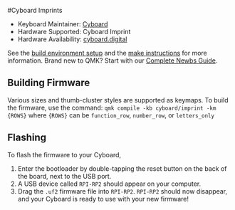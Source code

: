 #Cyboard Imprints

* Keyboard Maintainer: [Cyboard](https://github.com/Cyboard-DigitalTailor)
* Hardware Supported: Cyboard Imprint
* Hardware Availability: [cyboard.digital](https://www.cyboard.digital/product-page/imprint-made-to-measure)

See the [build environment setup](https://docs.qmk.fm/#/getting_started_build_tools) and the [make instructions](https://docs.qmk.fm/#/getting_started_make_guide) for more information. Brand new to QMK? Start with our [Complete Newbs Guide](https://docs.qmk.fm/#/newbs).

## Building Firmware

Various sizes and thumb-cluster styles are supported as keymaps. To build the firmware, use the command:
`qmk compile -kb cyboard/imprint -km {ROWS}`
where
  `{ROWS}` can be `function_row`, `number_row`, or `letters_only`

## Flashing

To flash the firmware to your Cyboard,
1. Enter the bootloader by double-tapping the reset button on the back of the board, next to the USB port.
2. A USB device called `RPI-RP2` should appear on your computer.
3. Drag the `.uf2` firmware file into `RPI-RP2`.  `RPI-RP2` should now disappear, and your Cyboard is ready to use with your new firmware!
